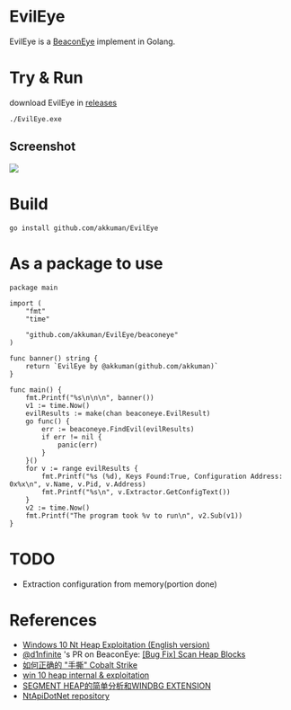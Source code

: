 # EvilEye

EvilEye is a [BeaconEye](https://github.com/CCob/BeaconEye) implement in Golang.

# Try & Run

download EvilEye in [releases](https://github.com/akkuman/EvilEye/releases)

```shell
./EvilEye.exe
```

## Screenshot

![](https://raw.githubusercontents.com/akkuman/pic/master/img/2021/09/bf0e1b48ba856c7b539cfcd5a58a738a.png)

# Build

```shell
go install github.com/akkuman/EvilEye
```

# As a package to use

```golang
package main

import (
	"fmt"
	"time"

	"github.com/akkuman/EvilEye/beaconeye"
)

func banner() string {
	return `EvilEye by @akkuman(github.com/akkuman)`
}

func main() {
	fmt.Printf("%s\n\n\n", banner())
	v1 := time.Now()
	evilResults := make(chan beaconeye.EvilResult)
	go func() {
		err := beaconeye.FindEvil(evilResults)
		if err != nil {
			panic(err)
		}
	}()
	for v := range evilResults {
		fmt.Printf("%s (%d), Keys Found:True, Configuration Address: 0x%x\n", v.Name, v.Pid, v.Address)
		fmt.Printf("%s\n", v.Extractor.GetConfigText())
	}
	v2 := time.Now()
	fmt.Printf("The program took %v to run\n", v2.Sub(v1))
}

```

# TODO

- Extraction configuration from memory(portion done)


# References
- [Windows 10 Nt Heap Exploitation (English version)](https://www.slideshare.net/AngelBoy1/windows-10-nt-heap-exploitation-english-version)
- [@d1nfinite](https://github.com/d1nfinite) 's PR on BeaconEye: [[Bug Fix] Scan Heap Blocks](https://github.com/CCob/BeaconEye/pull/3)
- [如何正确的 "手撕" Cobalt Strike](https://mp.weixin.qq.com/s/_gSPWVb1b-xuvhU6ynmw0Q)
- [win 10 heap internal & exploitation](https://0x43434343.github.io/win10_internal/)
- [SEGMENT HEAP的简单分析和WINDBG EXTENSION](https://whereisk0shl.top/post/segment_heap_ext)
- [NtApiDotNet repository](https://github.com/googleprojectzero/sandbox-attacksurface-analysis-tools/tree/master/NtApiDotNet)
